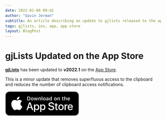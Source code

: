 ```yaml
---
date: 2022-01-06 09:41
author: "Gavin Jerman"
subtitle: An article describing an update to gjlists released to the app store.
tags: gjlists, ios, app, app store
layout: BlogPost
---
```


# gjLists Updated on the App Store

[**gjLists**](/projects/gjLists) has been updated to **v2022.1** on the [App Store](https://apps.apple.com/gb/app/gjlists/id1528217135?platform=iphone).

This is a minor update that removes superfluous access to the clipboard and reduces the number of clipboard access notifications.
<br>

[![download](/images/Download_on_the_App_Store_Badge_US-UK_RGB_blk_092917.svg)](https://apps.apple.com/gb/app/gjlists/id1528217135?platform=iphone)
